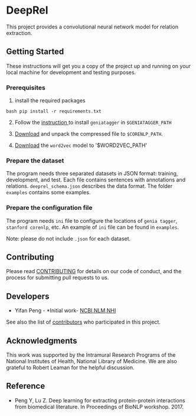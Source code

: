 # DeepRel

This project provides a convolutional neural network model for relation
extraction.

## Getting Started

These instructions will get you a copy of the project up and  running on your
local machine for development and testing  purposes.

### Prerequisites

1. install the required packages

```bash pip install -r requirements.txt ```

2. Follow the [instruction ](http://www.nactem.ac.uk/GENIA/tagger/) to install
`geniatagger` in `$GENIATAGGER_PATH`

3. [Download](http://nlp.stanford.edu/software/corenlp.shtml#Download) and
unpack the compressed file to `$CORENLP_PATH`.

4. [Download](http://bio.nlplab.org/) the `word2vec` model to '$WORD2VEC_PATH'

### Prepare the dataset

The program needs three separated datasets in JSON format: training,
development, and test.  Each file contains sentences with annotations and
relations. `deeprel_schema.json` describes the data format.  The folder
`examples` contains some examples.

### Prepare the configuration file

The program needs `ini` file to configure the locations of `genia tagger`,
`stanford corenlp`, etc.  An example of `ini` file can be found in `examples`.

Note: please do not include `.json` for each dataset.

## Contributing

Please read
[CONTRIBUTING](https://gist.github.com/PurpleBooth/b24679402957c63ec426) for
details on our code of conduct, and the process for submitting pull requests to
us.

## Developers

* Yifan Peng - *Initial work- [NCBI,NLM,NHI](https://github.com/yfpeng)

See also the list of [contributors](https://github.com/ncbi-nlp/DeepRel/contributors) who participated in this project.

## Acknowledgments

This work was supported by the Intramural Research Programs of the National
Institutes of Health, National Library of Medicine. We are also grateful to
Robert Leaman for the helpful discussion.

## Reference

* Peng Y, Lu Z. Deep learning for extracting protein-protein interactions from
  biomedical literature. In Proceedings of BioNLP workshop. 2017.
